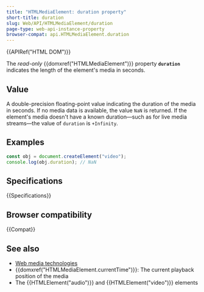 ```yaml
---
title: "HTMLMediaElement: duration property"
short-title: duration
slug: Web/API/HTMLMediaElement/duration
page-type: web-api-instance-property
browser-compat: api.HTMLMediaElement.duration
---
```


{{APIRef("HTML DOM")}}

The _read-only_ {{domxref("HTMLMediaElement")}}
property **`duration`** indicates the length of the element's
media in seconds.

## Value

A double-precision floating-point value indicating the duration of the media in
seconds. If no media data is available, the value `NaN` is returned. If the
element's media doesn't have a known duration—such as for live media streams—the value
of `duration` is `+Infinity`.

## Examples

```js
const obj = document.createElement("video");
console.log(obj.duration); // NaN
```

## Specifications

{{Specifications}}

## Browser compatibility

{{Compat}}

## See also

- [Web media technologies](/en-US/docs/Web/Media)
- {{domxref("HTMLMediaElement.currentTime")}}: The current playback position of the
  media
- The {{HTMLElement("audio")}} and {{HTMLElement("video")}} elements
